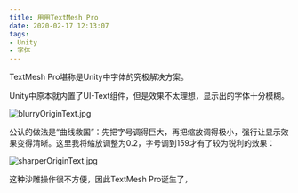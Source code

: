 ```yaml
---
title: 用用TextMesh Pro
date: 2020-02-17 12:13:07
tags:
- Unity
- 字体
---
```

TextMesh Pro堪称是Unity中字体的究极解决方案。

Unity中原本就内置了UI-Text组件，但是效果不太理想，显示出的字体十分模糊。

![blurryOriginText.jpg](http://storage.live.com/items/3550ADEE9AFF19FD!99476:/AgXQhHJ9CUlykEs.jpg?authkey=AIbyrqnS5z58phc)

公认的做法是“曲线救国”：先把字号调得巨大，再把缩放调得极小，强行让显示效果变得清晰。这里我将缩放调整为0.2，字号调到159才有了较为锐利的效果：

![sharperOriginText.jpg](http://storage.live.com/items/3550ADEE9AFF19FD!99477:/5hdfeoBDHNJvjUI.jpg?authkey=AIbyrqnS5z58phc)

这种沙雕操作很不方便，因此TextMesh Pro诞生了，
